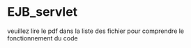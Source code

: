 # EJB_servlet
veuillez lire le pdf dans la liste des fichier pour comprendre le fonctionnement du code
